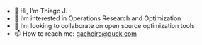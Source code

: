 - 👋 Hi, I’m Thiago J.
- 👀 I’m interested in Operations Research and Optimization
- 💞️ I’m looking to collaborate on open source optimization tools
- 📫 How to reach me: gacheiro@duck.com

<!---
gacheiro/gacheiro is a ✨ special ✨ repository because its `README.md` (this file) appears on your GitHub profile.
You can click the Preview link to take a look at your changes.
--->
